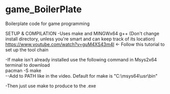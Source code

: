 # game_BoilerPlate
Boilerplate code for game programming


SETUP & COMPILATION
-Uses make and MINGWx64 g++ (Don't change install directory, unless you're smart and can keep track of its location) 
https://www.youtube.com/watch?v=guM4XS43m4I <- Follow this tutorial to set up the tool chain   

-If make isn't already installed use the following command in Msys2x64 terminal to download  
pacman -S make   
--Add to PATH like in the video. Default for make is "C:\msys64\usr\bin"   

-Then just use make to produce to the .exe   
